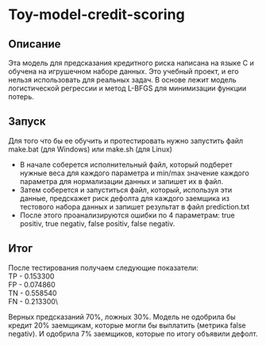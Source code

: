 # Toy-model-credit-scoring
## Описание
Эта модель для предсказания кредитного риска написана на языке С и обучена на игрушечном наборе данных. Это учебный проект, и его нельзя использовать для реальных задач. В основе лежит модель логистической регрессии и метод L-BFGS для минимизации функции потерь. 

## Запуск
Для того что бы ее обучить и протестировать нужно запустить файл make.bat (для Windows) или make.sh (для Linux)
- В начале соберется исполнительный файл, который подберет нужные веса для каждого параметра и min/max значение каждого параметра для нормализации данных и запишет их в файл.
- Затем соберется и запуститься файл, который, используя эти данные, предскажет риск дефолта для каждого заемщика из тестового набора данных и запишет результат в файл prediction.txt
- После этого проанализируются ошибки по 4 параметрам: true positiv, true negativ, false positiv, false negativ.
 
## Итог
После тестирования получаем следующие показатели:\
TP - 0.153300\
FP - 0.074860\
TN - 0.558540\
FN - 0.213300\

Верных предсказаний 70%, ложных 30%. Модель не одобрила бы кредит 20% заемщикам, которые могли бы выплатить (метрика false negativ). И одобрила 7% заемщиков, которые по итогу объявили дефолт.
